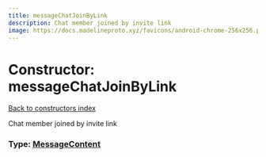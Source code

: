 ```yaml
---
title: messageChatJoinByLink
description: Chat member joined by invite link
image: https://docs.madelineproto.xyz/favicons/android-chrome-256x256.png
---
```

# Constructor: messageChatJoinByLink  
[Back to constructors index](index.md)



Chat member joined by invite link




### Type: [MessageContent](../types/MessageContent.md)


